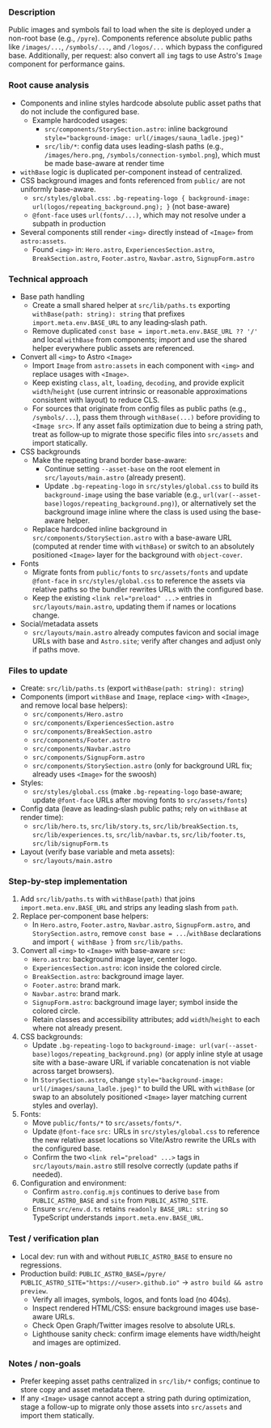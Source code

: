 ### Description
Public images and symbols fail to load when the site is deployed under a non-root base (e.g., `/pyre`). Components reference absolute public paths like `/images/...`, `/symbols/...`, and `/logos/...` which bypass the configured base. Additionally, per request: also convert all `img` tags to use Astro's `Image` component for performance gains.

### Root cause analysis
- Components and inline styles hardcode absolute public asset paths that do not include the configured base.
  - Example hardcoded usages:
    - `src/components/StorySection.astro`: inline background `style="background-image: url(/images/sauna_ladle.jpeg)"`
    - `src/lib/*`: config data uses leading-slash paths (e.g., `/images/hero.png`, `/symbols/connection-symbol.png`), which must be made base-aware at render time
- `withBase` logic is duplicated per-component instead of centralized.
- CSS background images and fonts referenced from `public/` are not uniformly base-aware.
  - `src/styles/global.css`: `.bg-repeating-logo { background-image: url(logos/repeating_background.png); }` (not base-aware)
  - `@font-face` uses `url(fonts/...)`, which may not resolve under a subpath in production
- Several components still render `<img>` directly instead of `<Image>` from `astro:assets`.
  - Found `<img>` in: `Hero.astro`, `ExperiencesSection.astro`, `BreakSection.astro`, `Footer.astro`, `Navbar.astro`, `SignupForm.astro`

### Technical approach
- Base path handling
  - Create a small shared helper at `src/lib/paths.ts` exporting `withBase(path: string): string` that prefixes `import.meta.env.BASE_URL` to any leading‑slash path.
  - Remove duplicated `const base = import.meta.env.BASE_URL ?? '/'` and local `withBase` from components; import and use the shared helper everywhere public assets are referenced.
- Convert all `<img>` to Astro `<Image>`
  - Import `Image` from `astro:assets` in each component with `<img>` and replace usages with `<Image>`.
  - Keep existing `class`, `alt`, `loading`, `decoding`, and provide explicit `width`/`height` (use current intrinsic or reasonable approximations consistent with layout) to reduce CLS.
  - For sources that originate from config files as public paths (e.g., `/symbols/...`), pass them through `withBase(...)` before providing to `<Image src>`. If any asset fails optimization due to being a string path, treat as follow‑up to migrate those specific files into `src/assets` and import statically.
- CSS backgrounds
  - Make the repeating brand border base-aware:
    - Continue setting `--asset-base` on the root element in `src/layouts/main.astro` (already present).
    - Update `.bg-repeating-logo` in `src/styles/global.css` to build its `background-image` using the base variable (e.g., `url(var(--asset-base)logos/repeating_background.png)`), or alternatively set the background image inline where the class is used using the base-aware helper.
  - Replace hardcoded inline background in `src/components/StorySection.astro` with a base-aware URL (computed at render time with `withBase`) or switch to an absolutely positioned `<Image>` layer for the background with `object-cover`.
- Fonts
  - Migrate fonts from `public/fonts` to `src/assets/fonts` and update `@font-face` in `src/styles/global.css` to reference the assets via relative paths so the bundler rewrites URLs with the configured base.
  - Keep the existing `<link rel="preload" ...>` entries in `src/layouts/main.astro`, updating them if names or locations change.
- Social/metadata assets
  - `src/layouts/main.astro` already computes favicon and social image URLs with base and `Astro.site`; verify after changes and adjust only if paths move.

### Files to update
- Create: `src/lib/paths.ts` (export `withBase(path: string): string`)
- Components (import `withBase` and `Image`, replace `<img>` with `<Image>`, and remove local base helpers):
  - `src/components/Hero.astro`
  - `src/components/ExperiencesSection.astro`
  - `src/components/BreakSection.astro`
  - `src/components/Footer.astro`
  - `src/components/Navbar.astro`
  - `src/components/SignupForm.astro`
  - `src/components/StorySection.astro` (only for background URL fix; already uses `<Image>` for the swoosh)
- Styles:
  - `src/styles/global.css` (make `.bg-repeating-logo` base-aware; update `@font-face` URLs after moving fonts to `src/assets/fonts`)
- Config data (leave as leading‑slash public paths; rely on `withBase` at render time):
  - `src/lib/hero.ts`, `src/lib/story.ts`, `src/lib/breakSection.ts`, `src/lib/experiences.ts`, `src/lib/navbar.ts`, `src/lib/footer.ts`, `src/lib/signupForm.ts`
- Layout (verify base variable and meta assets):
  - `src/layouts/main.astro`

### Step-by-step implementation
1. Add `src/lib/paths.ts` with `withBase(path)` that joins `import.meta.env.BASE_URL` and strips any leading slash from `path`.
2. Replace per-component base helpers:
   - In `Hero.astro`, `Footer.astro`, `Navbar.astro`, `SignupForm.astro`, and `StorySection.astro`, remove `const base = ...`/`withBase` declarations and import `{ withBase }` from `src/lib/paths`.
3. Convert all `<img>` to `<Image>` with base-aware `src`:
   - `Hero.astro`: background image layer, center logo.
   - `ExperiencesSection.astro`: icon inside the colored circle.
   - `BreakSection.astro`: background image layer.
   - `Footer.astro`: brand mark.
   - `Navbar.astro`: brand mark.
   - `SignupForm.astro`: background image layer; symbol inside the colored circle.
   - Retain classes and accessibility attributes; add `width`/`height` to each where not already present.
4. CSS backgrounds:
   - Update `.bg-repeating-logo` to `background-image: url(var(--asset-base)logos/repeating_background.png)` (or apply inline style at usage site with a base-aware URL if variable concatenation is not viable across target browsers).
   - In `StorySection.astro`, change `style="background-image: url(/images/sauna_ladle.jpeg)"` to build the URL with `withBase` (or swap to an absolutely positioned `<Image>` layer matching current styles and overlay).
5. Fonts:
   - Move `public/fonts/*` to `src/assets/fonts/*`.
   - Update `@font-face` `src:` URLs in `src/styles/global.css` to reference the new relative asset locations so Vite/Astro rewrite the URLs with the configured base.
   - Confirm the two `<link rel="preload" ...>` tags in `src/layouts/main.astro` still resolve correctly (update paths if needed).
6. Configuration and environment:
   - Confirm `astro.config.mjs` continues to derive `base` from `PUBLIC_ASTRO_BASE` and `site` from `PUBLIC_ASTRO_SITE`.
   - Ensure `src/env.d.ts` retains `readonly BASE_URL: string` so TypeScript understands `import.meta.env.BASE_URL`.

### Test / verification plan
- Local dev: run with and without `PUBLIC_ASTRO_BASE` to ensure no regressions.
- Production build: `PUBLIC_ASTRO_BASE=/pyre/ PUBLIC_ASTRO_SITE="https://<user>.github.io"` → `astro build && astro preview`.
  - Verify all images, symbols, logos, and fonts load (no 404s).
  - Inspect rendered HTML/CSS: ensure background images use base-aware URLs.
  - Check Open Graph/Twitter images resolve to absolute URLs.
  - Lighthouse sanity check: confirm image elements have width/height and images are optimized.

### Notes / non-goals
- Prefer keeping asset paths centralized in `src/lib/*` configs; continue to store copy and asset metadata there.
- If any `<Image>` usage cannot accept a string path during optimization, stage a follow-up to migrate only those assets into `src/assets` and import them statically.
